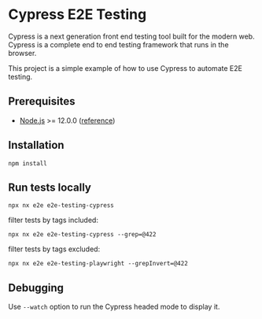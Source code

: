 # Cypress E2E Testing

Cypress is a next generation front end testing tool built for the modern web. Cypress is a complete end to end testing framework that runs in the browser.

This project is a simple example of how to use Cypress to automate E2E testing.

## Prerequisites

- [Node.js](https://nodejs.org/en/download/) >= 12.0.0 ([reference](https://github.com/microsoft/playwright/issues/2059#issuecomment-934346107))

## Installation

```shell
npm install
```

## Run tests locally

```shell
npx nx e2e e2e-testing-cypress
```

filter tests by tags included:

```shell
npx nx e2e e2e-testing-cypress --grep=@422
```

filter tests by tags excluded:

```shell
npx nx e2e e2e-testing-playwright --grepInvert=@422
```

## Debugging

Use `--watch` option to run the Cypress headed mode to display it.
